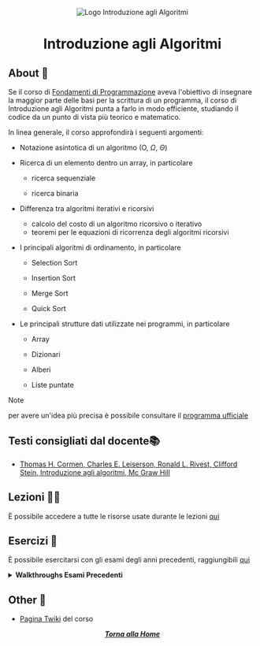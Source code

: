 <div align="center">

![Logo Introduzione agli Algoritmi](https://www.vagdevitechnologies.com/wp-content/uploads/2022/12/data-structures-and-algorithms.jpg)

# Introduzione agli Algoritmi

</div>

## About 🔎

Se il corso di [Fondamenti di Programmazione](https://github.com/FedVlogger17/Computer_Science/tree/main/Primo%20Anno/Primo%20Semestre/Fondamenti%20di%20programmazione) aveva l'obiettivo di insegnare la maggior parte delle basi per la scrittura di un programma, il corso di Introduzione agli Algoritmi punta a farlo in modo efficiente, studiando il codice da un punto di vista più teorico e matematico.

In linea generale, il corso approfondirà i seguenti argomenti:

- Notazione asintotica di un algoritmo (O, $\Omega$, $\Theta$)

- Ricerca di un elemento dentro un array, in particolare

	- ricerca sequenziale

	- ricerca binaria

- Differenza tra algoritmi iterativi e ricorsivi

	- calcolo del costo di un algoritmo ricorsivo o iterativo
	- teoremi per le equazioni di ricorrenza degli algoritmi ricorsivi

- I principali algoritmi di ordinamento, in particolare

	- Selection Sort

	- Insertion Sort

	- Merge Sort

	- Quick Sort

- Le principali strutture dati utilizzate nei programmi, in particolare

	- Array

	- Dizionari

	- Alberi

	- Liste puntate

> [!NOTE]
> per avere un'idea più precisa è possibile consultare il [programma ufficiale](https://twiki.di.uniroma1.it/twiki/view/Intro_algo/AD/ProgrammaDelCorso)

## Testi consigliati dal docente📚

- [Thomas H. Cormen, Charles E. Leiserson, Ronald L. Rivest, Clifford Stein, Introduzione agli algoritmi, Mc Graw Hill](https://github.com/saranshbht/msc-books/blob/master/M.Sc.%20CS%20Sem-1/Design%20and%20Analysis%20of%20Algorithms/Thomas%20H.%20Cormen%2C%20Charles%20E.%20Leiserson%2C%20Ronald%20L.%20Rivest%2C%20Clifford%20Stein%20-%20Introduction%20to%20algorithms%20%5Bsolutions%5D%20(2009%2C%20The%20MIT%20Press)%20-%20libgen.lc.pdf)

## Lezioni 👨‍🏫

È possibile accedere a tutte le risorse usate durante le lezioni [qui](https://twiki.di.uniroma1.it/twiki/view/Intro_algo/AD/Dispense)

## Esercizi 📝

È possibile esercitarsi con gli esami degli anni precedenti, raggiungibili [qui](https://twiki.di.uniroma1.it/twiki/view/Intro_algo/AD/VecchiScritti)

<details closed>
	<summary> <b> Walkthroughs Esami Precedenti </b> </summary>

- <details closed>
	<summary> 2021 </summary>

	- <details closed>
		<summary> Gennaio </summary>

    	- [Walkthrough Esame 31 Gennaio 2021](./Esami%20precedenti/2021/Gennaio/Esame%2031%20Gennaio%202021)

		</details>

	- <details closed>
		<summary> Giugno </summary>

    	- [Walkthrough Esame 22 Giugno 2021](./Esami%20precedenti/2021/Giugno/Esame%2022%20Giugno%202021)

		</details>

	- <details closed>
		<summary> Luglio </summary>

    	- [Walkthrough Esame 13 Luglio 2021](./Esami%20precedenti/2021/Luglio/Esame%2013%20Luglio%202021)

		</details>

	- <details closed>
		<summary> Settembre </summary>

    	- [Walkthrough Esame 8 Settembre 2021](./Esami%20precedenti/2021/Settembre/Esame%208%20Settembre%202021)

		</details>

	- <details closed>
		<summary> Ottobre </summary>

    	- [Walkthrough Esame 21 Ottobre 2021](./Esami%20precedenti/2021/Ottobre/Esame%2021%20Ottobre%202021)

		</details>

	</details>

- <details closed>
	<summary> 2022 </summary>

	- <details closed>
		<summary> Gennaio </summary>

    	- [Walkthrough Esame 13 Gennaio 2022](./Esami%20precedenti/2022/Gennaio/Esame%2013%20Gennaio%202022)

		</details>

	- <details closed>
		<summary> Marzo </summary>

    	- [Walkthrough Esame 31 Marzo 2022](./Esami%20precedenti/2022/Marzo/Esame%2031%20Marzo%202022)

		</details>

	- <details closed>
		<summary> Giugno </summary>

    	- [Walkthrough Esame Giugno 2022](./Esami%20precedenti/2022/Giugno/Esame%20Giugno%202022)

		- [Walkthrough Esame 27 Giugno 2022](./Esami%20precedenti/2022/Giugno/Esame%2027%20Giugno%202022)

		</details>

	- <details closed>
		<summary> Settembre </summary>

    	- [Walkthrough Esame 15 Settembre 2022](./Esami%20precedenti/2022/Settembre/Esame%2015%20Settembre%202022)

		</details>

	- <details closed>
		<summary> Ottobre </summary>

    	- [Walkthrough Esame 25 Ottobre 2022](./Esami%20precedenti/2022/Ottobre/Esame%2025%20Ottobre%202022)

		</details>

	</details>

- <details closed>
	<summary> 2023 </summary>

	- <details closed>
		<summary> Gennaio </summary>

    	- [Walkthrough Esame 17 Gennaio 2023](./Esami%20precedenti/2023/Gennaio/Esame%2017%20Gennaio%202023)
    	- [Walkthrough Esame 31 Gennaio 2023](./Esami%20precedenti/2023/Gennaio/Esame%2031%20Gennaio%202023)

		</details>

	- <details closed>
		<summary> Marzo </summary>

    	- [Walkthrough Esame 20 Marzo 2023](./Esami%20precedenti/2023/Marzo/Esame%2020%20Marzo%202023)

		</details>

	- <details closed>
		<summary> Giugno </summary>

    	- [Walkthrough Esame 7 Giugno 2023](./Esami%20precedenti/2023/Giugno/Esame%207%20Giugno%202023)

		</details>

	- <details closed>
		<summary> Luglio </summary>

    	- [Walkthrough Esame 5 Luglio 2023](./Esami%20precedenti/2023/Luglio/Esame%205%20Luglio%202023)

		</details>

    - <details closed>
		<summary> Settembre </summary>

    	- [Walkthrough Esame 12 Settembre 2023](./Esami%20precedenti/2023/Settembre/Esame%2012%20Settembre%202023)

		</details>

	</details>

</details>

## Other 🔗

- [Pagina Twiki](https://twiki.di.uniroma1.it/twiki/view/Intro_algo/AD/WebHome) del corso

<div align="center">

[***Torna alla Home***](../../../)

</div>
